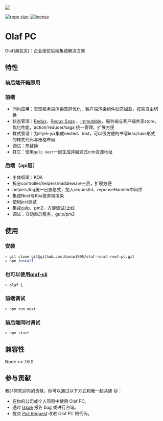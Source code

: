 ![](https://github.com/Gavin1995/olaf-react-next-pc/blob/master/static/cdn/img/logo-green.png)

[![repo size](https://img.shields.io/github/repo-size/Gavin1995/olaf-react-next-pc.svg)](https://github.com/Gavin1995/olaf-react-next-pc)
[![license](https://img.shields.io/github/license/Gavin1995/olaf-react-next-pc.svg)](https://github.com/Gavin1995/olaf-react-next-pc)

# Olaf PC
Olaf(奥拉夫)：企业级前后端集成解决方案

## 特性
### **前后端开箱即用**
### 前端
- 同构应用：实现服务端渲染首屏优化，客户端渲染组件动态加载，按需自由切换
- 状态管理：[Redux](https://github.com/reactjs/redux)、[Redux Saga](https://github.com/redux-saga/redux-saga) 、[Immutable](https://facebook.github.io/immutable-js/)，服务端与客户端共享store，优化性能，action/reducer/saga 统一管理、扩展方便
- 样式管理：为style-jsx集成nested、lost，可以很方便的书写less/sass形式的样式代码与栅格布局
- 调试：热替换
- 其它：使用`gulp next`一键生成非回源式cdn资源地址

### 后端（api层）
- 主体框架：KOA
- 拆分controller/helpers/middleware三层，扩展方便
- helpers/log统一日志格式，加入requestId、reponseHandler中间件
- 集成Next与Koa服务端渲染
- 使用jest测试
- 集成gulp、pm2，方便调试/上线
- 调试：自动重启服务，gulp/pm2

## 使用

### 安装
```bash
> git clone git@github.com:Gavin1995/olaf-react-next-pc.git
> npm install
```
### 也可以使用[olaf-cli](https://github.com/Gavin1995/olaf-cli)
```bash
> olaf i
```

### 前端调试
```bash
> npm run next
```

### 前后端同时调试
```bash
> npm start
```
## 兼容性

Node >= 7.6.0

## 参与贡献

我非常欢迎你的贡献，你可以通过以下方式和我一起共建 :smiley:：

- 在你的公司或个人项目中使用 Olaf PC。
- 通过 [Issue](https://github.com/Gavin1995/olaf-react-next-pc/issues) 报告 bug 或进行咨询。
- 提交 [Pull Request](https://github.com/Gavin1995/olaf-react-next-pc/pulls) 改进 Olaf PC 的代码。

